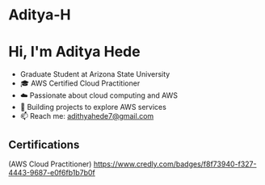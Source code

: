 # Aditya-H
# Hi, I'm Aditya Hede
- Graduate Student at Arizona State University
- 🎓 AWS Certified Cloud Practitioner
- ☁️ Passionate about cloud computing and AWS
- 🚀 Building projects to explore AWS services
- 📫 Reach me: adithyahede7@gmail.com
## Certifications
 (AWS Cloud Practitioner) https://www.credly.com/badges/f8f73940-f327-4443-9687-e0f6fb1b7b0f
